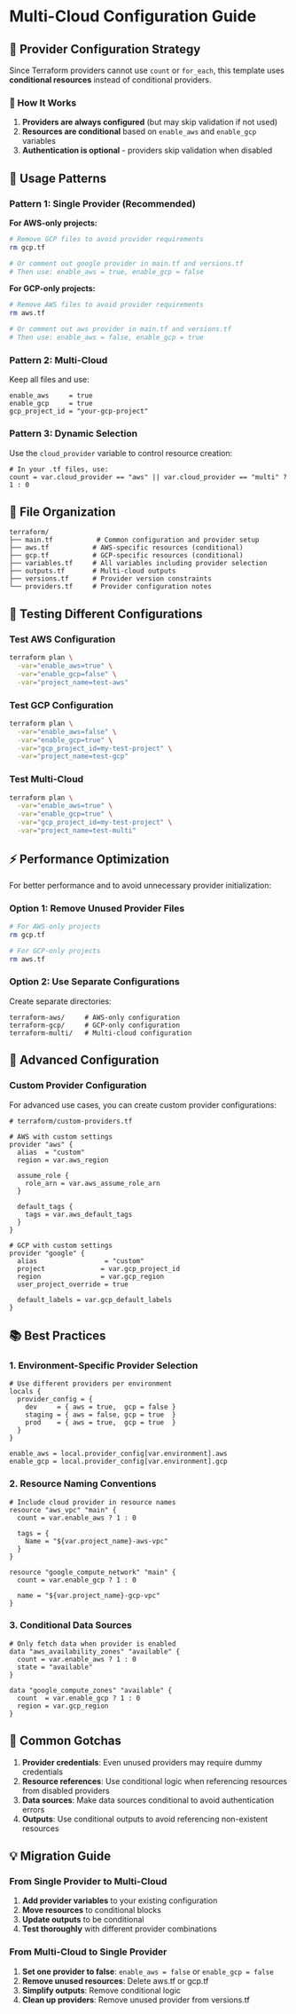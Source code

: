 # Multi-Cloud Configuration Guide

## 🎯 Provider Configuration Strategy

Since Terraform providers cannot use `count` or `for_each`, this template uses **conditional resources** instead of conditional providers.

### 🔧 How It Works

1. **Providers are always configured** (but may skip validation if not used)
2. **Resources are conditional** based on `enable_aws` and `enable_gcp` variables
3. **Authentication is optional** - providers skip validation when disabled

## 🚀 Usage Patterns

### Pattern 1: Single Provider (Recommended)

**For AWS-only projects:**
```bash
# Remove GCP files to avoid provider requirements
rm gcp.tf

# Or comment out google provider in main.tf and versions.tf
# Then use: enable_aws = true, enable_gcp = false
```

**For GCP-only projects:**
```bash
# Remove AWS files to avoid provider requirements  
rm aws.tf

# Or comment out aws provider in main.tf and versions.tf
# Then use: enable_aws = false, enable_gcp = true
```

### Pattern 2: Multi-Cloud

Keep all files and use:
```hcl
enable_aws     = true
enable_gcp     = true
gcp_project_id = "your-gcp-project"
```

### Pattern 3: Dynamic Selection

Use the `cloud_provider` variable to control resource creation:

```hcl
# In your .tf files, use:
count = var.cloud_provider == "aws" || var.cloud_provider == "multi" ? 1 : 0
```

## 📁 File Organization

```
terraform/
├── main.tf           # Common configuration and provider setup
├── aws.tf           # AWS-specific resources (conditional)
├── gcp.tf           # GCP-specific resources (conditional) 
├── variables.tf     # All variables including provider selection
├── outputs.tf       # Multi-cloud outputs
├── versions.tf      # Provider version constraints
└── providers.tf     # Provider configuration notes
```

## 🧪 Testing Different Configurations

### Test AWS Configuration
```bash
terraform plan \
  -var="enable_aws=true" \
  -var="enable_gcp=false" \
  -var="project_name=test-aws"
```

### Test GCP Configuration  
```bash
terraform plan \
  -var="enable_aws=false" \
  -var="enable_gcp=true" \
  -var="gcp_project_id=my-test-project" \
  -var="project_name=test-gcp"
```

### Test Multi-Cloud
```bash
terraform plan \
  -var="enable_aws=true" \
  -var="enable_gcp=true" \
  -var="gcp_project_id=my-test-project" \
  -var="project_name=test-multi"
```

## ⚡ Performance Optimization

For better performance and to avoid unnecessary provider initialization:

### Option 1: Remove Unused Provider Files
```bash
# For AWS-only projects
rm gcp.tf

# For GCP-only projects  
rm aws.tf
```

### Option 2: Use Separate Configurations
Create separate directories:
```
terraform-aws/     # AWS-only configuration
terraform-gcp/     # GCP-only configuration  
terraform-multi/   # Multi-cloud configuration
```

## 🔧 Advanced Configuration

### Custom Provider Configuration

For advanced use cases, you can create custom provider configurations:

```hcl
# terraform/custom-providers.tf

# AWS with custom settings
provider "aws" {
  alias  = "custom"
  region = var.aws_region
  
  assume_role {
    role_arn = var.aws_assume_role_arn
  }
  
  default_tags {
    tags = var.aws_default_tags
  }
}

# GCP with custom settings
provider "google" {
  alias                 = "custom"
  project              = var.gcp_project_id
  region               = var.gcp_region
  user_project_override = true
  
  default_labels = var.gcp_default_labels
}
```

## 📚 Best Practices

### 1. Environment-Specific Provider Selection
```hcl
# Use different providers per environment
locals {
  provider_config = {
    dev     = { aws = true,  gcp = false }
    staging = { aws = false, gcp = true  }
    prod    = { aws = true,  gcp = true  }
  }
}

enable_aws = local.provider_config[var.environment].aws
enable_gcp = local.provider_config[var.environment].gcp
```

### 2. Resource Naming Conventions
```hcl
# Include cloud provider in resource names
resource "aws_vpc" "main" {
  count = var.enable_aws ? 1 : 0
  
  tags = {
    Name = "${var.project_name}-aws-vpc"
  }
}

resource "google_compute_network" "main" {
  count = var.enable_gcp ? 1 : 0
  
  name = "${var.project_name}-gcp-vpc"
}
```

### 3. Conditional Data Sources
```hcl
# Only fetch data when provider is enabled
data "aws_availability_zones" "available" {
  count = var.enable_aws ? 1 : 0
  state = "available"
}

data "google_compute_zones" "available" {
  count  = var.enable_gcp ? 1 : 0
  region = var.gcp_region
}
```

## 🚨 Common Gotchas

1. **Provider credentials**: Even unused providers may require dummy credentials
2. **Resource references**: Use conditional logic when referencing resources from disabled providers
3. **Data sources**: Make data sources conditional to avoid authentication errors
4. **Outputs**: Use conditional outputs to avoid referencing non-existent resources

## 💡 Migration Guide

### From Single Provider to Multi-Cloud

1. **Add provider variables** to your existing configuration
2. **Move resources** to conditional blocks
3. **Update outputs** to be conditional
4. **Test thoroughly** with different provider combinations

### From Multi-Cloud to Single Provider

1. **Set one provider to false**: `enable_aws = false` or `enable_gcp = false`
2. **Remove unused resources**: Delete aws.tf or gcp.tf
3. **Simplify outputs**: Remove conditional logic
4. **Clean up providers**: Remove unused provider from versions.tf